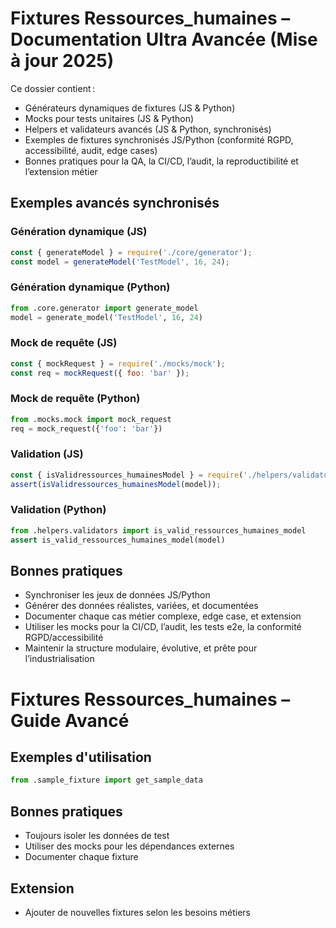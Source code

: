 # Fixtures Ressources_humaines – Documentation Ultra Avancée (Mise à jour 2025)

Ce dossier contient :
- Générateurs dynamiques de fixtures (JS & Python)
- Mocks pour tests unitaires (JS & Python)
- Helpers et validateurs avancés (JS & Python, synchronisés)
- Exemples de fixtures synchronisés JS/Python (conformité RGPD, accessibilité, audit, edge cases)
- Bonnes pratiques pour la QA, la CI/CD, l’audit, la reproductibilité et l’extension métier

## Exemples avancés synchronisés

### Génération dynamique (JS)
```js
const { generateModel } = require('./core/generator');
const model = generateModel('TestModel', 16, 24);
```

### Génération dynamique (Python)
```python
from .core.generator import generate_model
model = generate_model('TestModel', 16, 24)
```

### Mock de requête (JS)
```js
const { mockRequest } = require('./mocks/mock');
const req = mockRequest({ foo: 'bar' });
```

### Mock de requête (Python)
```python
from .mocks.mock import mock_request
req = mock_request({'foo': 'bar'})
```

### Validation (JS)
```js
const { isValidressources_humainesModel } = require('./helpers/validators');
assert(isValidressources_humainesModel(model));
```

### Validation (Python)
```python
from .helpers.validators import is_valid_ressources_humaines_model
assert is_valid_ressources_humaines_model(model)
```

## Bonnes pratiques
- Synchroniser les jeux de données JS/Python
- Générer des données réalistes, variées, et documentées
- Documenter chaque cas métier complexe, edge case, et extension
- Utiliser les mocks pour la CI/CD, l’audit, les tests e2e, la conformité RGPD/accessibilité
- Maintenir la structure modulaire, évolutive, et prête pour l’industrialisation

# Fixtures Ressources_humaines – Guide Avancé

## Exemples d'utilisation

```python
from .sample_fixture import get_sample_data
```

## Bonnes pratiques
- Toujours isoler les données de test
- Utiliser des mocks pour les dépendances externes
- Documenter chaque fixture

## Extension
- Ajouter de nouvelles fixtures selon les besoins métiers
